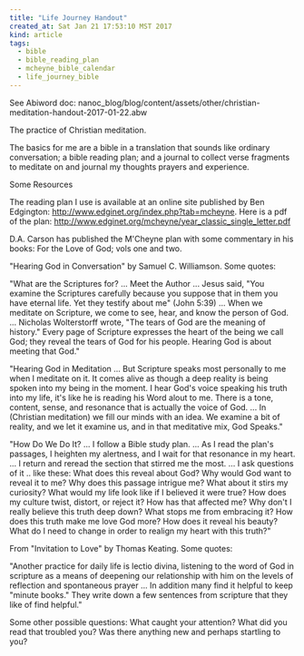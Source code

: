 ```yaml
---
title: "Life Journey Handout"
created_at: Sat Jan 21 17:53:10 MST 2017
kind: article
tags:
  - bible
  - bible_reading_plan
  - mcheyne_bible_calendar
  - life_journey_bible
---
```


See Abiword doc: nanoc_blog/blog/content/assets/other/christian-meditation-handout-2017-01-22.abw

The practice of Christian meditation.

The basics for me are a bible in a translation that sounds like ordinary conversation; a bible reading plan; and a journal to collect verse fragments to meditate on and journal my thoughts prayers and experience.

Some Resources

The reading plan I use is available at an online site published by Ben Edgington: http://www.edginet.org/index.php?tab=mcheyne.  Here is a pdf of the plan: http://www.edginet.org/mcheyne/year_classic_single_letter.pdf

D.A. Carson has published the M'Cheyne plan with some commentary in his books: For the Love of God; vols one and two.

"Hearing God in Conversation" by Samuel C. Williamson. Some quotes:

"What are the Scriptures for? ... Meet the Author ...  Jesus said, "You examine the Scriptures carefully because you suppose that in them you have eternal life.  Yet they testify about me" (John 5:39) ...  When we meditate on Scripture, we come to see, hear, and know the person of God. ...  Nicholas Wolterstorff wrote, "The tears of God are the meaning of history." Every page of Scripture expresses the heart of the being we call God; they reveal the tears of God for his people. Hearing God is about meeting that God."

"Hearing God in Meditation ...  But Scripture speaks most personally to me when I meditate on it. It comes alive as though a deep reality is being spoken into my being in the moment.  I hear God's voice speaking his truth into my life, it's like he is reading his Word alout to me. There is a tone, content, sense, and resonance that is actually the voice of God. ...  In (Christian meditation) we fill our minds with an idea.  We examine a bit of reality, and we let it examine us, and in that meditative mix, God Speaks."

"How Do We Do It? ...  I follow a Bible study plan. ...  As I read the plan's passages, I heighten my alertness, and I wait for that resonance in my heart. ...  I return and reread the section that stirred me the most. ...  I ask questions of it .. like these: What does this reveal about God? Why would God want to reveal it to me?  Why does this passage intrigue me? What about it stirs my curiosity?  What would my life look like if I believed it were true?  How does my culture twist, distort, or reject it?  How has that affected me?  Why don't I really believe this truth deep down?  What stops me from embracing it?  How does this truth make me love God more?  How does it reveal his beauty?  What do I need to change in order to realign my heart with this truth?"

From "Invitation to Love" by Thomas Keating. Some quotes:

"Another practice for daily life is lectio divina, listening to the word of God in scripture as a means of deepening our relationship with him on the levels of reflection and spontaneous prayer ...  In addition many find it helpful to keep "minute books." They write down a few sentences from scripture that they like of find helpful."

Some other possible questions: What caught your attention? What did you read that troubled you? Was there anything new and perhaps startling to you?


<!--
html boilerplate
<a href="" target="_blank"></a>
<a name=""></a>
<img src="" width="400px">
<ul>
  <li></li>
</ul>
<pre>
</pre>
<pre><code>
</code></pre>
<math xmlns='http://www.w3.org/1998/Math/MathML' display='block'>
</math>
-->
